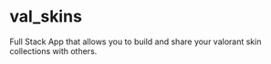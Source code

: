 # val_skins
Full Stack App that allows you to build and share your valorant skin collections with others.
